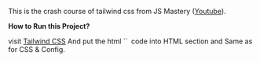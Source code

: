 This is the crash course of tailwind css from JS Mastery ([Youtube](https://www.youtube.com/watch?v=tS7upsfuxmo&t=866s&ab_channel=JavaScriptMastery 'Youtube')).

**How to Run this Project?**

visit [Tailwind CSS](https://play.tailwindcss.com 'Tailwind CSS')
And put the html ``<body>` `code into HTML section and Same as for CSS & Config.
